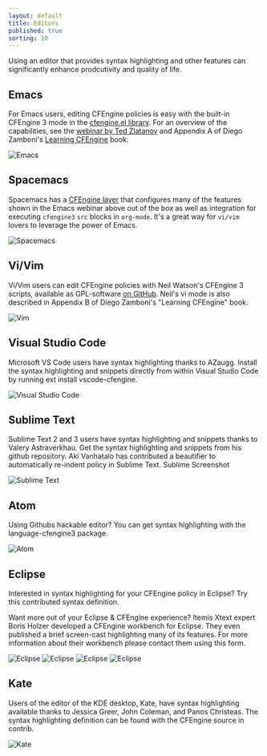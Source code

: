 ```yaml
---
layout: default
title: Editors
published: true
sorting: 10
---
```


Using an editor that provides syntax highlighting and other features can significantly enhance prodcutivity and quality of life.

## Emacs

For Emacs users, editing CFEngine policies is easy with the built-in CFEngine 3 mode in the [cfengine.el library](https://github.com/cfengine/core/blob/master/contrib/cfengine.el). For an overview of the capabilities, see the [webinar by Ted Zlatanov](https://www.youtube.com/watch?v=-PPVhwSKNdE) and Appendix A of Diego Zamboni's [Learning CFEngine](https://leanpub.com/learning-cfengine/) book.

![Emacs](guide-writing-and-serving-policy-editors-emacs.png)

## Spacemacs

Spacemacs has a [CFEngine layer](https://github.com/syl20bnr/spacemacs/blob/develop/layers/%2Btools/cfengine/README.org) that configures many of the features shown in the Emacs webinar above out of the box as well as integration for executing `cfengine3` `src` blocks in `org-mode`. It's a great way for `vi/vim` lovers to leverage the power of Emacs.

![Spacemacs](guide-writing-and-serving-policy-editors-spacemacs.png)

## Vi/Vim

Vi/Vim users can edit CFEngine policies with Neil Watson's CFEngine 3 scripts, available as GPL-software [on GitHub](https://github.com/neilhwatson/vim_cf3). Neil's vi mode is also described in Appendix B of Diego Zamboni's "Learning CFEngine" book.

![Vim](guide-writing-and-serving-policy-editors-vim.png)

## Visual Studio Code

Microsoft VS Code users have syntax highlighting thanks to AZaugg. Install the syntax highlighting and snippets directly from within Visual Studio Code by running ext install vscode-cfengine.

![Visual Studio Code](guide-writing-and-serving-policy-editors-visual-studio-code.png)

## Sublime Text

Sublime Text 2 and 3 users have syntax highlighting and snippets thanks to Valery Astraverkhau. Get the syntax highlighting and snippets from his github repository. Aki Vanhatalo has contributed a beautifier to automatically re-indent policy in Sublime Text.
	 Sublime Screenshot

![Sublime Text](guide-writing-and-serving-policy-editors-sublime-text.jpg)

## Atom

Using Githubs hackable editor? You can get syntax highlighting with the language-cfengine3 package.

![Atom](guide-writing-and-serving-policy-editors-atom.png)

## Eclipse

Interested in syntax highlighting for your CFEngine policy in Eclipse? Try this  contributed syntax definition.

Want more out of your Eclipse & CFEngine experience? Itemis Xtext expert Boris Holzer developed a CFEngine workbench for Eclipse. They even published a brief screen-cast highlighting many of its features. For more information about their workbench please contact them using this form.

![Eclipse](guide-writing-and-serving-policy-editors-eclipse-0.png)
![Eclipse](guide-writing-and-serving-policy-editors-eclipse-1.png)
![Eclipse](guide-writing-and-serving-policy-editors-eclipse-2.png)
![Eclipse](guide-writing-and-serving-policy-editors-eclipse-3.png)

## Kate

Users of the editor of the KDE desktop, Kate, have syntax highlighting available thanks to Jessica Greer, John Coleman, and Panos Christeas. The syntax highlighting definition can be found with the CFEngine source in contrib.

![Kate](guide-writing-and-serving-policy-editors-kate.jpg)
